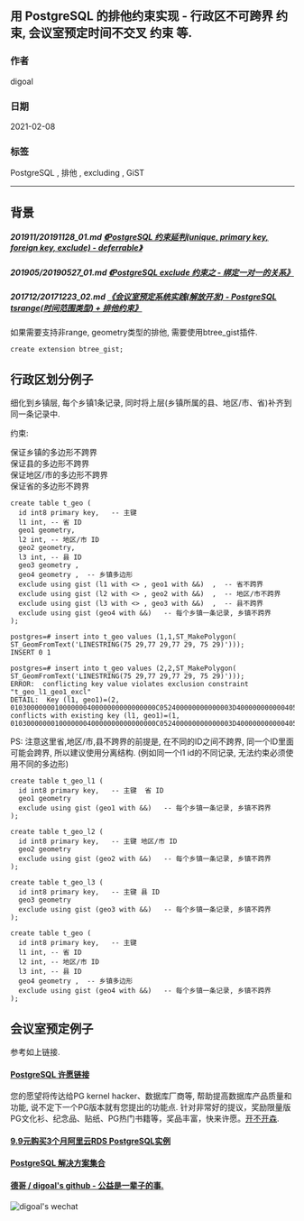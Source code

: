 ## 用 PostgreSQL 的排他约束实现 - 行政区不可跨界 约束, 会议室预定时间不交叉 约束 等.   
  
### 作者  
digoal  
  
### 日期  
2021-02-08   
  
### 标签  
PostgreSQL , 排他 , excluding , GiST    
  
----  
  
## 背景  
  
##### 201911/20191128_01.md   [《PostgreSQL 约束延判(unique, primary key, foreign key, exclude) - deferrable》](../201911/20191128_01.md)    
##### 201905/20190527_01.md   [《PostgreSQL exclude 约束之 - 绑定一对一的关系》](../201905/20190527_01.md)    
##### 201712/20171223_02.md   [《会议室预定系统实践(解放开发) - PostgreSQL tsrange(时间范围类型) + 排他约束》](../201712/20171223_02.md)    
  
如果需要支持非range, geometry类型的排他, 需要使用btree_gist插件.  
  
```  
create extension btree_gist;  
```  
  
## 行政区划分例子  
  
细化到乡镇层, 每个乡镇1条记录, 同时将上层(乡镇所属的县、地区/市、省)补齐到同一条记录中.     
  
约束:  
  
保证乡镇的多边形不跨界  
保证县的多边形不跨界  
保证地区/市的多边形不跨界  
保证省的多边形不跨界  
  
```  
create table t_geo (      
  id int8 primary key,   -- 主键  
  l1 int, -- 省 ID  
  geo1 geometry,         
  l2 int, -- 地区/市 ID  
  geo2 geometry,   
  l3 int, -- 县 ID  
  geo3 geometry ,    
  geo4 geometry ,  -- 乡镇多边形  
  exclude using gist (l1 with <> , geo1 with &&)  ,  -- 省不跨界  
  exclude using gist (l2 with <> , geo2 with &&)  ,  -- 地区/市不跨界  
  exclude using gist (l3 with <> , geo3 with &&)  ,  -- 县不跨界  
  exclude using gist (geo4 with &&)   -- 每个乡镇一条记录, 乡镇不跨界  
);     
```  
  
```  
postgres=# insert into t_geo values (1,1,ST_MakePolygon( ST_GeomFromText('LINESTRING(75 29,77 29,77 29, 75 29)')));  
INSERT 0 1  
  
postgres=# insert into t_geo values (2,2,ST_MakePolygon( ST_GeomFromText('LINESTRING(75 29,77 29,77 29, 75 29)')));  
ERROR:  conflicting key value violates exclusion constraint "t_geo_l1_geo1_excl"  
DETAIL:  Key (l1, geo1)=(2, 010300000001000000040000000000000000C052400000000000003D4000000000004053400000000000003D4000000000004053400000000000003D400000000000C052400000000000003D40) conflicts with existing key (l1, geo1)=(1, 010300000001000000040000000000000000C052400000000000003D4000000000004053400000000000003D4000000000004053400000000000003D400000000000C052400000000000003D40).  
```  
  
PS: 注意这里省,地区/市,县不跨界的前提是, 在不同的ID之间不跨界, 同一个ID里面可能会跨界, 所以建议使用分离结构. (例如同一个l1 id的不同记录, 无法约束必须使用不同的多边形)  
  
```  
create table t_geo_l1 (      
  id int8 primary key,   -- 主键  省 ID  
  geo1 geometry  
  exclude using gist (geo1 with &&)   -- 每个乡镇一条记录, 乡镇不跨界  
);    
  
create table t_geo_l2 (      
  id int8 primary key,   -- 主键 地区/市 ID  
  geo2 geometry  
  exclude using gist (geo2 with &&)   -- 每个乡镇一条记录, 乡镇不跨界  
);    
  
create table t_geo_l3 (      
  id int8 primary key,   -- 主键 县 ID  
  geo3 geometry  
  exclude using gist (geo3 with &&)   -- 每个乡镇一条记录, 乡镇不跨界  
);    
  
create table t_geo (      
  id int8 primary key,   -- 主键  
  l1 int, -- 省 ID     
  l2 int, -- 地区/市 ID  
  l3 int, -- 县 ID  
  geo4 geometry ,  -- 乡镇多边形  
  exclude using gist (geo4 with &&)   -- 每个乡镇一条记录, 乡镇不跨界  
);     
```  
  
## 会议室预定例子  
参考如上链接.   
  
  
  
  
#### [PostgreSQL 许愿链接](https://github.com/digoal/blog/issues/76 "269ac3d1c492e938c0191101c7238216")
您的愿望将传达给PG kernel hacker、数据库厂商等, 帮助提高数据库产品质量和功能, 说不定下一个PG版本就有您提出的功能点. 针对非常好的提议，奖励限量版PG文化衫、纪念品、贴纸、PG热门书籍等，奖品丰富，快来许愿。[开不开森](https://github.com/digoal/blog/issues/76 "269ac3d1c492e938c0191101c7238216").  
  
  
#### [9.9元购买3个月阿里云RDS PostgreSQL实例](https://www.aliyun.com/database/postgresqlactivity "57258f76c37864c6e6d23383d05714ea")
  
  
#### [PostgreSQL 解决方案集合](https://yq.aliyun.com/topic/118 "40cff096e9ed7122c512b35d8561d9c8")
  
  
#### [德哥 / digoal's github - 公益是一辈子的事.](https://github.com/digoal/blog/blob/master/README.md "22709685feb7cab07d30f30387f0a9ae")
  
  
![digoal's wechat](../pic/digoal_weixin.jpg "f7ad92eeba24523fd47a6e1a0e691b59")
  
